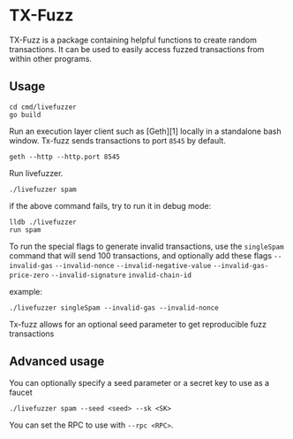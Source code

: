 # TX-Fuzz

TX-Fuzz is a package containing helpful functions to create random transactions. 
It can be used to easily access fuzzed transactions from within other programs.

## Usage

```
cd cmd/livefuzzer
go build
```

Run an execution layer client such as [Geth][1] locally in a standalone bash window.
Tx-fuzz sends transactions to port `8545` by default.

```
geth --http --http.port 8545
```

Run livefuzzer.

```
./livefuzzer spam
```
if the above command fails, try to run it in debug mode:

```
lldb ./livefuzzer
run spam
```

To run the special flags to generate invalid transactions, use the `singleSpam` command that will send 100 transactions, and optionally add these flags
`--invalid-gas`
`--invalid-nonce`
`--invalid-negative-value`
`--invalid-gas-price-zero`
`--invalid-signature`
`invalid-chain-id`

example:
```
./livefuzzer singleSpam --invalid-gas --invalid-nonce
```


Tx-fuzz allows for an optional seed parameter to get reproducible fuzz transactions

## Advanced usage
You can optionally specify a seed parameter or a secret key to use as a faucet

```
./livefuzzer spam --seed <seed> --sk <SK>
```

You can set the RPC to use with `--rpc <RPC>`.
